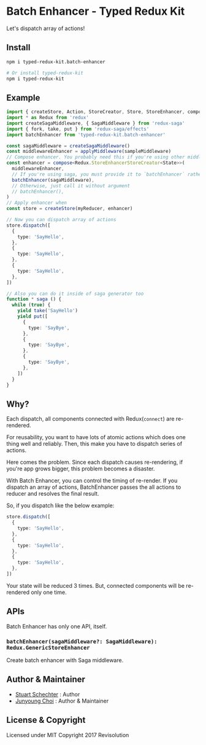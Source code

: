 # Batch Enhancer - Typed Redux Kit

Let's dispatch array of actions!

## Install

```sh
npm i typed-redux-kit.batch-enhancer

# Or install typed-redux-kit
npm i typed-redux-kit
```

## Example

```ts
import { createStore, Action, StoreCreator, Store, StoreEnhancer, compose, applyMiddleware } from 'redux'
import * as Redux from 'redux'
import createSagaMiddleware, { SagaMiddleware } from 'redux-saga'
import { fork, take, put } from 'redux-saga/effects'
import batchEnhancer from 'typed-redux-kit.batch-enhancer'

const sagaMiddleware = createSagaMiddleware()
const middlewareEnhancer = applyMiddleware(sampleMiddleware)
// Compose enhancer. You probably need this if you're using other middlewares like Redux Logger.
const enhancer = compose<Redux.StoreEnhancerStoreCreator<State>>(
  middlewareEnhancer,
  // If you're using saga, you must provide it to `batchEnhancer` rather than `applyMiddleware`
  batchEnhancer(sagaMiddleware),
  // Otherwise, just call it without argument
  // batchEnhancer(),
)
// Apply enhancer when
const store = createStore(myReducer, enhancer)

// Now you can dispatch array of actions
store.dispatch([
  {
    type: 'SayHello',
  },
  {
    type: 'SayHello',
  },
  {
    type: 'SayHello',
  },
])

// Also you can do it inside of saga generator too
function * saga () {
  while (true) {
    yield take('SayHello')
    yield put([
      {
        type: 'SayBye',
      },
      {
        type: 'SayBye',
      },
      {
        type: 'SayBye',
      },
    ])
  }
}
```

## Why?

Each dispatch, all components connected with Redux(`connect`) are re-rendered.

For reusability, you want to have lots of atomic actions which does one thing well and reliably. Then, this make you have to dispatch series of actions.

Here comes the problem. Since each dispatch causes re-rendering, if you're app grows bigger, this problem becomes a disaster.

With Batch Enhancer, you can control the timing of re-render. If you dispatch an array of actions, BatchEnhancer passes the all actions to reducer and resolves the final result.

So, if you dispatch like the below example:

```ts
store.dispatch([
  {
    type: 'SayHello',
  },
  {
    type: 'SayHello',
  },
  {
    type: 'SayHello',
  },
])
```

Your state will be reduced 3 times. But, connected components will be re-rendered only one time.

## APIs

Batch Enhancer has only one API, itself.

### `batchEnhancer(sagaMiddleware?: SagaMiddleware): Redux.GenericStoreEnhancer`

Create batch enhancer with Saga middleware.

## Author & Maintainer

- [Stuart Schechter](https://github.com/UppaJung) : Author
- [Junyoung Choi](https://github.com/rokt33r) : Author & Maintainer

## License & Copyright

Licensed under MIT
Copyright 2017 Revisolution
